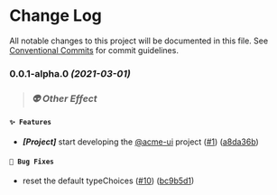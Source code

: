 # Change Log

All notable changes to this project will be documented in this file.
See [Conventional Commits](https://conventionalcommits.org) for commit guidelines.

### 0.0.1-alpha.0 _(2021-03-01)_

> ### _👽 Other Effect_

#### `✨ Features`

* ***[Project]***  start developing the [@acme-ui](https://github.com/acme-ui) project ([#1](https://github.com/yufuid/acme-ui/issues/1)) ([a8da36b](https://github.com/yufuid/acme-ui/commit/a8da36ba3c75e029af084b79d0fd811ea009cb23))

#### `🐛 Bug Fixes`

* reset the default typeChoices ([#10](https://github.com/yufuid/acme-ui/issues/10)) ([bc9b5d1](https://github.com/yufuid/acme-ui/commit/bc9b5d12705a9ecad263a827b501a70549d828eb))
